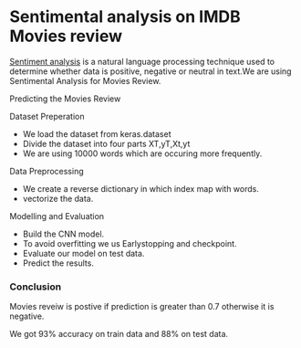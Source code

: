 # Sentimental analysis on IMDB Movies review

[Sentiment analysis](https://en.wikipedia.org/wiki/Sentiment_analysis) is a natural language processing technique used
 to determine whether data is positive, negative or neutral in text.We are using Sentimental
 Analysis for Movies Review.

Predicting the Movies Review

Dataset Preperation

- We load the dataset from keras.dataset
- Divide the dataset into four parts XT,yT,Xt,yt
- We are using 10000 words which are occuring more frequently.

Data Preprocessing
- We create a reverse dictionary in which index map with words.
- vectorize the data.

Modelling and Evaluation
- Build the CNN model.
- To avoid overfitting we us Earlystopping and checkpoint.
- Evaluate our model on test data.
- Predict the results.

<h3>Conclusion</h3>
Movies reveiw is postive if prediction is greater than 0.7 otherwise it is negative.

We got 93% accuracy on train data and  88% on test data.
